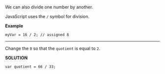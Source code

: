 We can also divide one number by another.

JavaScript uses the `/` symbol for division.

**Example**

`myVar = 16 / 2; // assigned 8`

---

Change the `0` so that the `quotient` is equal to `2`.

**SOLUTION**

```
var quotient = 66 / 33;
```
